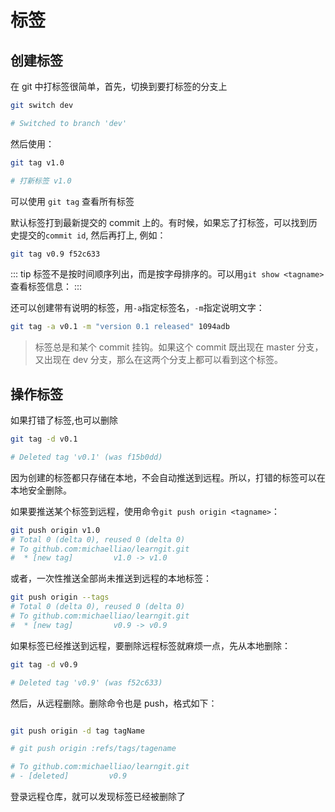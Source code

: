 # 标签

## 创建标签

在 git 中打标签很简单，首先，切换到要打标签的分支上

```bash
git switch dev

# Switched to branch 'dev'
```

然后使用：

```bash
git tag v1.0

# 打新标签 v1.0
```

可以使用 `git tag` 查看所有标签

默认标签打到最新提交的 commit 上的。有时候，如果忘了打标签，可以找到历史提交的`commit id`, 然后再打上, 例如：

```bash
git tag v0.9 f52c633
```

::: tip
标签不是按时间顺序列出，而是按字母排序的。可以用`git show <tagname>`查看标签信息：
:::

还可以创建带有说明的标签，用`-a`指定标签名，`-m`指定说明文字：

```bash
git tag -a v0.1 -m "version 0.1 released" 1094adb
```

> 标签总是和某个 commit 挂钩。如果这个 commit 既出现在 master 分支，又出现在 dev 分支，那么在这两个分支上都可以看到这个标签。

## 操作标签

如果打错了标签,也可以删除

```bash
git tag -d v0.1

# Deleted tag 'v0.1' (was f15b0dd)
```

因为创建的标签都只存储在本地，不会自动推送到远程。所以，打错的标签可以在本地安全删除。

如果要推送某个标签到远程，使用命令`git push origin <tagname>`：

```bash
git push origin v1.0
# Total 0 (delta 0), reused 0 (delta 0)
# To github.com:michaelliao/learngit.git
#  * [new tag]         v1.0 -> v1.0
```

或者，一次性推送全部尚未推送到远程的本地标签：

```bash
git push origin --tags
# Total 0 (delta 0), reused 0 (delta 0)
# To github.com:michaelliao/learngit.git
#  * [new tag]         v0.9 -> v0.9
```

如果标签已经推送到远程，要删除远程标签就麻烦一点，先从本地删除：

```bash
git tag -d v0.9

# Deleted tag 'v0.9' (was f52c633)
```

然后，从远程删除。删除命令也是 push，格式如下：

```bash

git push origin -d tag tagName

# git push origin :refs/tags/tagename

# To github.com:michaelliao/learngit.git
# - [deleted]         v0.9
```

登录远程仓库，就可以发现标签已经被删除了

